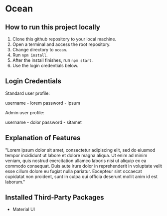 # Ocean

## How to run this project locally

1. Clone this github repository to your local machine.
2. Open a terminal and access the root repository.
3. Change directory to `ocean`.
4. Run `npm install`.
5. After the install finishes, run `npm start`.
6. Use the login credentials below.

## Login Credentials

Standard user profile:

username - lorem
password - ipsum

Admin user profile:

username - dolor
password - sitamet

## Explanation of Features

"Lorem ipsum dolor sit amet, consectetur adipiscing elit, sed do eiusmod tempor incididunt ut labore et dolore magna aliqua. Ut enim ad minim veniam, quis nostrud exercitation ullamco laboris nisi ut aliquip ex ea commodo consequat. Duis aute irure dolor in reprehenderit in voluptate velit esse cillum dolore eu fugiat nulla pariatur. Excepteur sint occaecat cupidatat non proident, sunt in culpa qui officia deserunt mollit anim id est laborum."

## Installed Third-Party Packages

- Material UI